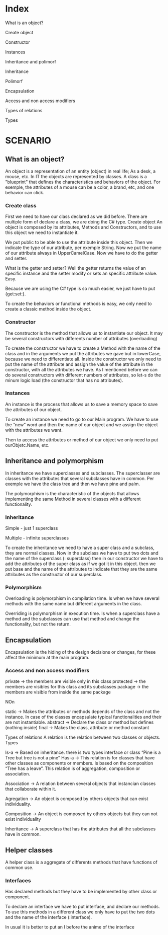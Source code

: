 ﻿# Index

What is an object?	

Create object	

Constructor	

Instances	

Inheritance and polimorf	

Inheritance	

Polimorf	

Encapsulation	

Access and non access modifiers	

Types of relations	

Types	


# SCENARIO

## What is an object?
An object is a representation of an entity (object) in real life; As a desk, a mouse, etc.
In IT the objects are represented by classes.
A class is a "blueprint" that defines the characteristics and behaviors of the object.
For exemple, the attributes of  a mouse can be a color, a brand, etc,  and one behavior can click.

### Create class
First we need to have our class declared as we did before. There are multiple form of declare a class, we are doing the C# type.
Create object
An object is composed by its attributes, Methods and Constructors, and to use this object we need to instantiate it.

We put public to be able to use the attribute inside this object. Then we indicate the type of our attribute, per exemple String. Now we put the name of our attribute always in UpperCamelCase. Now we have to do the getter and setter.

What is the getter and setter? Well the getter returns the value of an specific instance and the setter modify or sets an specific attribute value. Easy.

Because we are using the C# type is so much easier, we just have to put {get:set:}.

To create the behaviors or functional methods is easy, we only need to create a classic method inside the object.


### Constructor
The constructor is the method that allows us to instantiate our object.
It may be several constructors with differents number of attributes (overloading)

To create the constructor we have to create a Method with the name of the class and in the arguments we put the attributes we gave but in lowerCase, because we need to differentiate all. Inside the constructor we only need to put the name of the attribute and assign the value of the attribute in the constructor, with all the attributes we have.
As I mentioned before we can do several constructors with different numbers of attributes, so let-s do the minum logic load (the constructor that has no attributes).

### Instances
An instance is the process that allows us to save a memory space to save the attributes of our object.

To create an instance we need to go to our Main program. We have to use the “new” word and then the name of our object and we assign the object with the attributes we want.

Then to access the attributes or method of our object we only need to put ourObjetc.Name, etc.

## Inheritance and polymorphism
In inheritance we have superclasses and subclasses. The superclasser are classes with the attributes that several subclasses have in common. Per exemple we have the class tree and then we have pine and palm.

The polymorphism is the characteristic of the objects that allows implementing the same Method in several classes with a different functionality.

### Inheritance

Simple - just 1 superclass

Multiple - infinite superclasses

To create the inheritance we need to have a super class and a subclass, they are normal classes. Now in the subclass we have to put two dots and the name of the superclass (: superclass) then in our constructor we have to add the attributes of the super class as if we got it in this object. then we put base and the name of the attributes to indicate that they are the same attributes as the constructor of our superclass.

### Polymorphism
Overloading is polymorphism in compilation time. Is when we have several methods with the same name but different arguments in the class.

Overriding is polymorphism in execution time. Is when a superclass have a method and the subclasses can use that method and change the functionality, but not the return.

## Encapsulation
Encapsulation is the hiding of the design decisions or changes, for these affect the minimum at the main program.

### Access and non access modifiers

private -> the members are visible only in this class
protected -> the members are visibles for this class and its subclasses
package -> the members are visible from inside the same package

NOn

static -> Makes the attributes or methods depends of the class and not the instance. In case of the classes encapsulate typical functionalities and their are not instantiable.
abstract -> Declare the class or method but defines (nothing inside)
final -> Makes the class, attribute or method constant

Types of relations
A relation is the relation between two classes or objects. 
Types

Is-a  -> Based on inheritance. there is two types interface or class “Pine is a Tree but tree is not a pine”
Has-a -> This relation is for classes that have other classes as components or members. Is based on the composition “Tree has a leave”. This relation is of aggregation, composition or association.

Association -> A relation between several objects that instancian classes that collaborate within it.

Agregation -> An object is composed by others objects that can exist individuality.

Composition -> An object is composed by others objects but they can not exist individuality

Inheritance -> A superclass that has the attributes that all the subclasses have in common.

## Helper classes

A helper class is a aggregate of differents methods that have functions of common use.

### Interfaces
Has declared methods but they have to be implemented by other class or component.

To declare an interface we have to put interface, and declare our methods.
To use this methods in a different class we only have to put the two dots and the name of the interface (:interface).

In usual it is better to put an I before the anime of the interface
